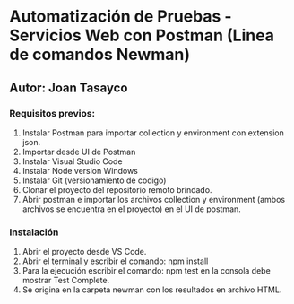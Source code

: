 # Automatización de Pruebas - Servicios Web con Postman (Linea de comandos Newman)

## Autor: Joan Tasayco

### Requisitos previos:

1. Instalar Postman para importar collection y environment con extension json.
2. Importar desde UI de Postman
3. Instalar Visual Studio Code
4. Instalar Node version Windows
5. Instalar Git (versionamiento de codigo)
6. Clonar el proyecto del repositorio remoto brindado.
7. Abrir postman e importar los archivos collection y environment (ambos archivos se encuentra en el proyecto) en el UI de postman.

### Instalación

1. Abrir el proyecto desde VS Code.
2. Abrir el terminal y escribir el comando: npm install
3. Para la ejecución escribir el comando: npm test en la consola debe mostrar Test Complete.
4. Se origina en la carpeta newman con los resultados en archivo HTML. 